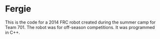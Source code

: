 # Fergie

This is the code for a 2014 FRC robot created during the summer camp for Team 701. The robot was for off-season competitions. It was programmed in C++.
